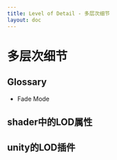 ```yaml
---
title: Level of Detail - 多层次细节
layout: doc
---
```


# 多层次细节

## Glossary
- Fade Mode

## shader中的LOD属性

## unity的LOD插件